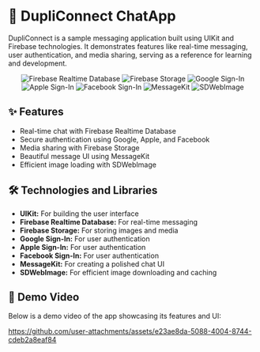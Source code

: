 <!DOCTYPE html>
<html lang="en">

<body>
    <h1>📱 DupliConnect ChatApp</h1>
    <p>
      DupliConnect is a sample messaging application built using UIKit and Firebase technologies. 
      It demonstrates features like real-time messaging, user authentication, and media sharing, serving as a reference for learning and development.
    </p>
  <p align="center">
    <img src="https://img.shields.io/badge/Firebase-Realtime%20Database-orange" alt="Firebase Realtime Database">
    <img src="https://img.shields.io/badge/Firebase-Storage-yellow" alt="Firebase Storage">
    <img src="https://img.shields.io/badge/Google%20SignIn-Enabled-blue" alt="Google Sign-In">
    <img src="https://img.shields.io/badge/Apple%20SignIn-Enabled-black" alt="Apple Sign-In">
    <img src="https://img.shields.io/badge/Facebook%20SignIn-Enabled-%234267B2" alt="Facebook Sign-In">
    <img src="https://img.shields.io/badge/MessageKit-Chat%20UI-purple" alt="MessageKit">
    <img src="https://img.shields.io/badge/SDWebImage-Image%20Setting-lightgrey" alt="SDWebImage">
</p>
    <h2>✨ Features</h2>
    <ul>
        <li>Real-time chat with Firebase Realtime Database</li>
        <li>Secure authentication using Google, Apple, and Facebook</li>
        <li>Media sharing with Firebase Storage</li>
        <li>Beautiful message UI using MessageKit</li>
        <li>Efficient image loading with SDWebImage</li>
    </ul>
    <h2>🛠️ Technologies and Libraries</h2>
    <ul>
        <li><strong>UIKit:</strong> For building the user interface</li>
        <li><strong>Firebase Realtime Database:</strong> For real-time messaging</li>
        <li><strong>Firebase Storage:</strong> For storing images and media</li>
        <li><strong>Google Sign-In:</strong> For user authentication</li>
        <li><strong>Apple Sign-In:</strong> For user authentication</li>
        <li><strong>Facebook Sign-In:</strong> For user authentication</li>
        <li><strong>MessageKit:</strong> For creating a polished chat UI</li>
        <li><strong>SDWebImage:</strong> For efficient image downloading and caching</li>
    </ul>
    <h2>📸  Demo Video</h2>
    <p>Below is a demo video of the app showcasing its features and UI:</p>
</body>
</html>

https://github.com/user-attachments/assets/e23ae8da-5088-4004-8744-cdeb2a8eaf84
